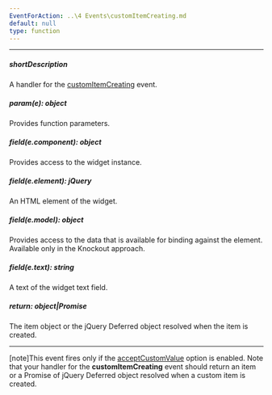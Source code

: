 ```yaml
---
EventForAction: ..\4 Events\customItemCreating.md
default: null
type: function
---
```

---
##### shortDescription
A handler for the [customItemCreating](/api-reference/10%20UI%20Widgets/dxSelectBox/4%20Events/customItemCreating.md '/Documentation/ApiReference/UI_Widgets/dxSelectBox/Events/#customItemCreating') event.

##### param(e): object
Provides function parameters.

##### field(e.component): object
Provides access to the widget instance.

##### field(e.element): jQuery
An HTML element of the widget.

##### field(e.model): object
Provides access to the data that is available for binding against the element. Available only in the Knockout approach.

##### field(e.text): string
A text of the widget text field.

##### return: object|Promise
The item object or the jQuery Deferred object resolved when the item is created.

---
[note]This event fires only if the [acceptCustomValue](/api-reference/10%20UI%20Widgets/dxSelectBox/1%20Configuration/acceptCustomValue.md '/Documentation/ApiReference/UI_Widgets/dxSelectBox/Configuration/#acceptCustomValue') option is enabled. Note that your handler for the **customItemCreating** event should return an item or a Promise of jQuery Deferred object resolved when a custom item is created.